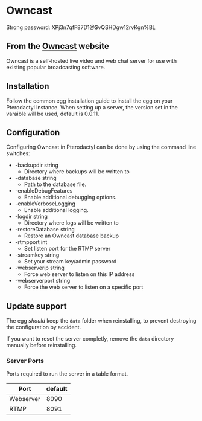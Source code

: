 # Owncast

Strong password: XPj3n7qfF87D1@$vQSHDgw12rvKgn%BL

## From the [Owncast](https://owncast.online) website

Owncast is a self-hosted live video and web chat server for use with existing popular broadcasting software.

## Installation

Follow the common egg installation guide to install the egg on your Pterodactyl instance.
When setting up a server, the version set in the varaible will be used, default is 0.0.11.

## Configuration

Configuring Owncast in Pterodactyl can be done by using the command line switches:
* -backupdir string
	* Directory where backups will be written to
* -database string
	* Path to the database file.
* -enableDebugFeatures
	* Enable additional debugging options.
* -enableVerboseLogging
	* Enable additional logging.
* -logdir string
	* Directory where logs will be written to
* -restoreDatabase string
	* Restore an Owncast database backup
* -rtmpport int
	* Set listen port for the RTMP server
* -streamkey string
	* Set your stream key/admin password
* -webserverip string
	* Force web server to listen on this IP address
* -webserverport string
	* Force the web server to listen on a specific port



## Update support

The egg _should_ keep the `data` folder when reinstalling, to prevent destroying the configuration by accident.

If you want to reset the server completly, remove the `data` directory manually before reinstalling.

### Server Ports

Ports required to run the server in a table format.

| Port            | default |
| --------------- | ------- |
| Webserver 	  | 8090    |
| RTMP 			  | 8091 	|
